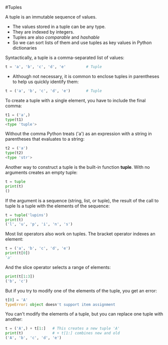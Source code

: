 #Tuples

A tuple is an immutable sequence of values.
- The values stored in a tuple can be any type.
- They are indexed by integers.
- Tuples are also *comparable* and *hashable* 
- So we can sort lists of them and use tuples as key values in Python dictionaries

Syntactically, a tuple is a comma-separated list of values:
```python
t = 'a', 'b', 'c', 'd', 'e'         # Tuple
```
- Although not necessary, it is common to enclose tuples in parentheses to help us quickly identify them:
```python
t = ('a', 'b', 'c', 'd', 'e')       # Tuple
```

To create a tuple with a single element, you have to include the final comma:
```python
t1 = ('a',)
type(t1)
<type 'tuple'>
```

Without the comma Python treats ('a') as an expression with a string in parentheses that evaluates to a string:
```python
t2 = ('a')
type(t2)
<type 'str'>
```

Another way to construct a tuple is the built-in function **tuple**. With no arguments creates an empty tuple:
```python
t = tuple
print(t)
()
```

If the argument is a sequence (string, list, or tuple), the result of the call to tuple
Is a tuple with the elements of the sequence:
```python
t = tuple('lupins')
print(t)
('l', 'u', 'p', 'i', 'n', 's')
```

Most list operators also work on tuples. The bracket operator indexes an element:
```python
t = ('a', 'b', 'c', 'd', 'e')
print(t[0])
'a'
```

And the slice operator selects a range of elements:
```python
print(t[1:3])
('b', 'c')
```

But if you try to modify one of the elements of the tuple, you get an error:
```python
t[0] = 'A'
TypeError: object doesn't support item assignment
```

You can't modify the elements of a tuple, but you can replace one tuple with another:
```python
t = ('A',) + t[1:]   # This creates a new tuple 'A'
print(t)             # + t[1:] combines new and old                       # tuples
('A', 'b', 'c', 'd', 'e')
```
